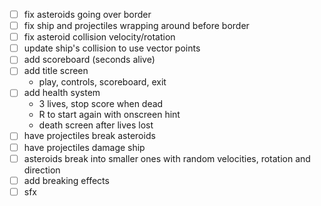 - [ ] fix asteroids going over border
- [ ] fix ship and projectiles wrapping around before border
- [ ] fix asteroid collision velocity/rotation
- [ ] update ship's collision to use vector points
- [ ] add scoreboard (seconds alive)
- [ ] add title screen
	- play, controls, scoreboard, exit
- [ ] add health system
	- 3 lives, stop score when dead
	- R to start again with onscreen hint
	- death screen after lives lost
- [ ] have projectiles break asteroids
- [ ] have projectiles damage ship
- [ ] asteroids break into smaller ones with random velocities, rotation and direction
- [ ] add breaking effects
- [ ] sfx
